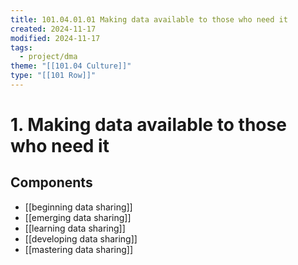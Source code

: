 ```yaml
---
title: 101.04.01.01 Making data available to those who need it
created: 2024-11-17
modified: 2024-11-17
tags:
  - project/dma
theme: "[[101.04 Culture]]"
type: "[[101 Row]]"
---
```

# 1. Making data available to those who need it

## Components
- [[beginning data sharing]]
- [[emerging data sharing]]
- [[learning data sharing]]
- [[developing data sharing]]
- [[mastering data sharing]]
